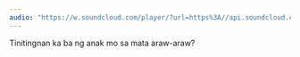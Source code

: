```yaml
---
audio: "https://w.soundcloud.com/player/?url=https%3A//api.soundcloud.com/tracks/1406302312%3Fsecret_token%3Ds-LtRxFJi4Y4b&color=%23ff5500&auto_play=true&hide_related=false&show_comments=true&show_user=true&show_reposts=false&show_teaser=true&visual=true"
---
```


Tinitingnan ka ba ng anak mo sa mata araw-araw?